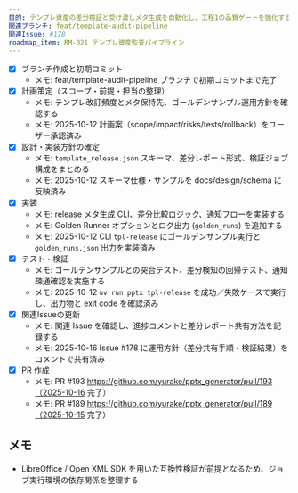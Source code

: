 ```yaml
---
目的: テンプレ資産の差分検証と受け渡しメタ生成を自動化し、工程1の品質ゲートを強化する
関連ブランチ: feat/template-audit-pipeline
関連Issue: #178
roadmap_item: RM-021 テンプレ資産監査パイプライン
---
```


- [x] ブランチ作成と初期コミット
  - メモ: feat/template-audit-pipeline ブランチで初期コミットまで完了
- [x] 計画策定（スコープ・前提・担当の整理）
  - メモ: テンプレ改訂頻度とメタ保持先、ゴールデンサンプル運用方針を確認する
  - メモ: 2025-10-12 計画案（scope/impact/risks/tests/rollback）をユーザー承認済み
- [x] 設計・実装方針の確定
  - メモ: `template_release.json` スキーマ、差分レポート形式、検証ジョブ構成をまとめる
  - メモ: 2025-10-12 スキーマ仕様・サンプルを docs/design/schema に反映済み
- [x] 実装
  - メモ: release メタ生成 CLI、差分比較ロジック、通知フローを実装する
  - メモ: Golden Runner オプションとログ出力 (`golden_runs`) を追加する
  - メモ: 2025-10-12 CLI `tpl-release` にゴールデンサンプル実行と `golden_runs.json` 出力を実装済み
- [x] テスト・検証
  - メモ: ゴールデンサンプルとの突合テスト、差分検知の回帰テスト、通知疎通確認を実施する
  - メモ: 2025-10-12 `uv run pptx tpl-release` を成功／失敗ケースで実行し、出力物と exit code を確認済み
- [x] 関連Issueの更新
  - メモ: 関連 Issue を確認し、進捗コメントと差分レポート共有方法を記録する
  - メモ: 2025-10-16 Issue #178 に運用方針（差分共有手順・検証結果）をコメントで共有済み
- [x] PR 作成
  - メモ: PR #193 https://github.com/yurake/pptx_generator/pull/193（2025-10-16 完了）
  - メモ: PR #189 https://github.com/yurake/pptx_generator/pull/189（2025-10-15 完了）

## メモ
- LibreOffice / Open XML SDK を用いた互換性検証が前提となるため、ジョブ実行環境の依存関係を整理する
